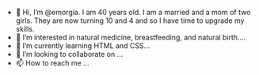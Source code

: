 - 👋 Hi, I’m @emorgia. I am 40 years old. I am a married and a mom of two girls. They are now turning 10 and 4 and so I have time to upgrade my skills.
- 👀 I’m interested in natural medicine, breastfeeding, and natural birth....
- 🌱 I’m currently learning HTML and CSS...
- 💞️ I’m looking to collaborate on ...
- 📫 How to reach me ...

<!---
emorgia/emorgia is a ✨ special ✨ repository because its `README.md` (this file) appears on your GitHub profile.
You can click the Preview link to take a look at your changes.
--->
